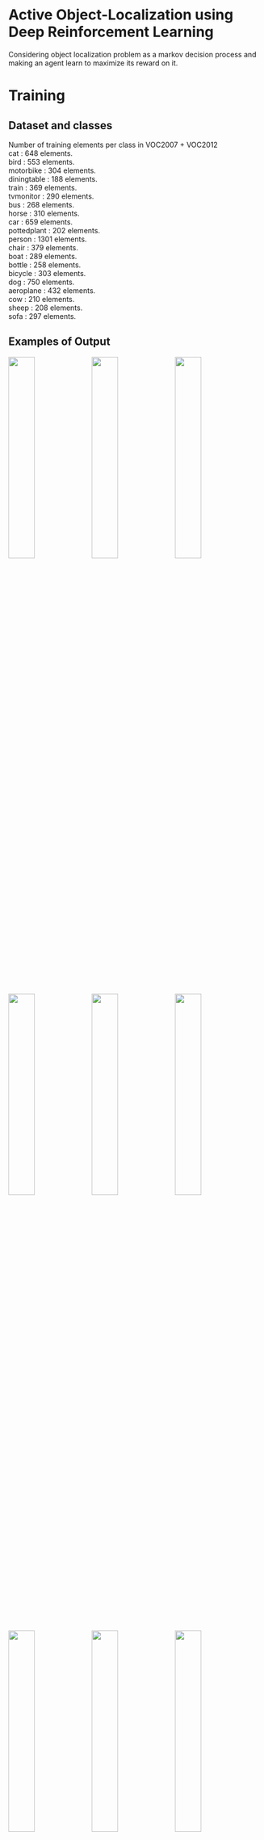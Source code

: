 # Active Object-Localization using Deep Reinforcement Learning
Considering object localization problem as a markov decision process and making an agent learn to maximize its reward on it.

# Training 



## Dataset and classes
Number of training elements per class in VOC2007 + VOC2012 <br>
cat : 648 elements.<br>
bird : 553 elements.       <br>
motorbike : 304 elements.  <br>
diningtable : 188 elements.<br>
train : 369 elements.      <br>
tvmonitor : 290 elements.  <br>
bus : 268 elements.        <br>
horse : 310 elements.      <br>
car : 659 elements.<br>
pottedplant : 202 elements.<br>
person : 1301 elements.<br>
chair : 379 elements.<br>
boat : 289 elements.<br>
bottle : 258 elements.<br>
bicycle : 303 elements.<br>
dog : 750 elements.<br>
aeroplane : 432 elements.<br>
cow : 210 elements.<br>
sheep : 208 elements.<br>
sofa : 297 elements.<br>



## Examples of Output
<p float="left">
  <img src="https://github.com/raysr/Active-Object-Localization-Deep-Reinforcement-Learning/blob/master/media/movie_0.gif" width="32%" />
  <img src="https://github.com/raysr/Active-Object-Localization-Deep-Reinforcement-Learning/blob/master/media/movie_1.gif" width="32%" /> 
  <img src="https://github.com/raysr/Active-Object-Localization-Deep-Reinforcement-Learning/blob/master/media/movie_2.gif" width="32%"/>
</p>


<p float="left">
<img src="https://github.com/raysr/Active-Object-Localization-Deep-Reinforcement-Learning/blob/master/media/movie_3.gif"  width="32%"/>
  <img src="https://github.com/raysr/Active-Object-Localization-Deep-Reinforcement-Learning/blob/master/media/movie_4.gif" width="32%" /> 
  <img src="https://github.com/raysr/Active-Object-Localization-Deep-Reinforcement-Learning/blob/master/media/movie_6.gif" width="32%" />
</p>


<p float="left">
<img src="https://github.com/raysr/Active-Object-Localization-Deep-Reinforcement-Learning/blob/master/media/movie_7.gif"  width="32%"/>
  <img src="https://github.com/raysr/Active-Object-Localization-Deep-Reinforcement-Learning/blob/master/media/movie_8.gif" width="32%" /> 
  <img src="https://github.com/raysr/Active-Object-Localization-Deep-Reinforcement-Learning/blob/master/media/movie_10.gif" width="32%" />
</p>


<p float="left">
<img src="https://github.com/raysr/Active-Object-Localization-Deep-Reinforcement-Learning/blob/master/media/movie_13.gif"  width="32%"/>
  <img src="https://github.com/raysr/Active-Object-Localization-Deep-Reinforcement-Learning/blob/master/media/movie_14.gif" width="32%" /> 
  <img src="https://github.com/raysr/Active-Object-Localization-Deep-Reinforcement-Learning/blob/master/media/movie_15.gif" width="32%" />
</p>


<p float="left">
<img src="https://github.com/raysr/Active-Object-Localization-Deep-Reinforcement-Learning/blob/master/media/movie_17.gif"  width="32%"/>
  <img src="https://github.com/raysr/Active-Object-Localization-Deep-Reinforcement-Learning/blob/master/media/movie_18.gif" width="32%" /> 
  <img src="https://github.com/raysr/Active-Object-Localization-Deep-Reinforcement-Learning/blob/master/media/movie_19.gif" width="32%" />
</p>



<p float="left">
<img src="https://github.com/raysr/Active-Object-Localization-Deep-Reinforcement-Learning/blob/master/media/movie_20.gif"  width="32%"/>
  <img src="https://github.com/raysr/Active-Object-Localization-Deep-Reinforcement-Learning/blob/master/media/movie_21.gif" width="32%" /> 
  <img src="https://github.com/raysr/Active-Object-Localization-Deep-Reinforcement-Learning/blob/master/media/movie_22.gif" width="32%" />
</p>


<p float="left">
<img src="https://github.com/raysr/Active-Object-Localization-Deep-Reinforcement-Learning/blob/master/media/movie_24.gif"  width="32%"/>
  <img src="https://github.com/raysr/Active-Object-Localization-Deep-Reinforcement-Learning/blob/master/media/movie_25.gif" width="32%" /> 
  <img src="https://github.com/raysr/Active-Object-Localization-Deep-Reinforcement-Learning/blob/master/media/movie_26.gif" width="32%" />
</p>

